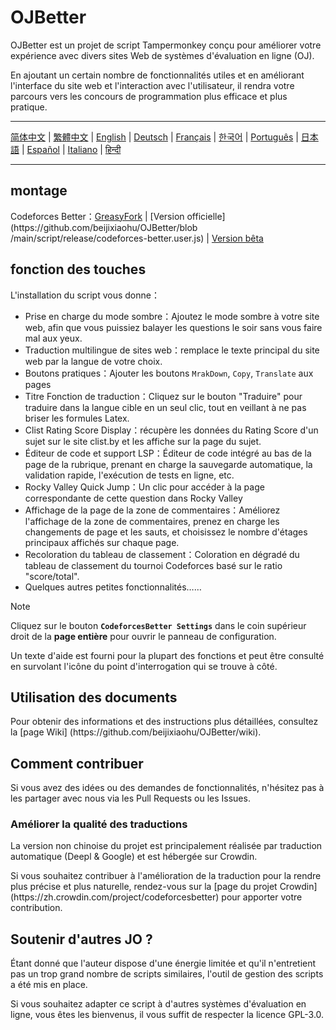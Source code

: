 # OJBetter

OJBetter est un projet de script Tampermonkey conçu pour améliorer votre expérience avec divers sites Web de systèmes d'évaluation en ligne (OJ).

En ajoutant un certain nombre de fonctionnalités utiles et en améliorant l'interface du site web et l'interaction avec l'utilisateur, il rendra votre parcours vers les concours de programmation plus efficace et plus pratique.

***

[简体中文](https://github.com/beijixiaohu/OJBetter/blob/main/README.md) | [繁體中文](https://github.com/beijixiaohu/OJBetter/blob/main/i18n/zh-Hant/README.md) | [English](https://github.com/beijixiaohu/OJBetter/blob/main/i18n/en/README.md) | [Deutsch](https://github.com/beijixiaohu/OJBetter/blob/main/i18n/de/README.md) | [Français](https://github.com/beijixiaohu/OJBetter/blob/main/i18n/fr/README.md) | [한국어](https://github.com/beijixiaohu/OJBetter/blob/main/i18n/ko/README.md) | [Português](https://github.com/beijixiaohu/OJBetter/blob/main/i18n/pt/README.md) | [日本語](https://github.com/beijixiaohu/OJBetter/blob/main/i18n/ja/README.md) | [Español](https://github.com/beijixiaohu/OJBetter/blob/main/i18n/es/README.md) | [Italiano](https://github.com/beijixiaohu/OJBetter/blob/main/i18n/it/README.md) | [हिन्दी](https://github.com/beijixiaohu/OJBetter/blob/main/i18n/hi/README.md)

***

## montage

Codeforces Better：[GreasyFork](https://greasyfork.org/zh-CN/scripts/465777-codeforces-better) | [Version officielle](https\://github.com/beijixiaohu/OJBetter/blob /main/script/release/codeforces-better.user.js) | [Version bêta](https://github.com/beijixiaohu/OJBetter/blob/main/script/dev/codeforces-better.user.js)

## fonction des touches

L'installation du script vous donne：

- Prise en charge du mode sombre：Ajoutez le mode sombre à votre site web, afin que vous puissiez balayer les questions le soir sans vous faire mal aux yeux.
- Traduction multilingue de sites web：remplace le texte principal du site web par la langue de votre choix.
- Boutons pratiques：Ajouter les boutons `MrakDown`, `Copy`, `Translate` aux pages
- Titre Fonction de traduction：Cliquez sur le bouton "Traduire" pour traduire dans la langue cible en un seul clic, tout en veillant à ne pas briser les formules Latex.
- Clist Rating Score Display：récupère les données du Rating Score d'un sujet sur le site clist.by et les affiche sur la page du sujet.
- Éditeur de code et support LSP：Éditeur de code intégré au bas de la page de la rubrique, prenant en charge la sauvegarde automatique, la validation rapide, l'exécution de tests en ligne, etc.
- Rocky Valley Quick Jump：Un clic pour accéder à la page correspondante de cette question dans Rocky Valley
- Affichage de la page de la zone de commentaires：Améliorez l'affichage de la zone de commentaires, prenez en charge les changements de page et les sauts, et choisissez le nombre d'étages principaux affichés sur chaque page.
- Recoloration du tableau de classement：Coloration en dégradé du tableau de classement du tournoi Codeforces basé sur le ratio "score/total".
- Quelques autres petites fonctionnalités……

> [!NOTE]
>
> Cliquez sur le bouton **`CodeforcesBetter Settings`** dans le coin supérieur droit de la **page entière** pour ouvrir le panneau de configuration.
>
> Un texte d'aide est fourni pour la plupart des fonctions et peut être consulté en survolant l'icône du point d'interrogation qui se trouve à côté.

## Utilisation des documents

Pour obtenir des informations et des instructions plus détaillées, consultez la [page Wiki] (https\://github.com/beijixiaohu/OJBetter/wiki).

## Comment contribuer

Si vous avez des idées ou des demandes de fonctionnalités, n'hésitez pas à les partager avec nous via les Pull Requests ou les Issues.

### Améliorer la qualité des traductions

La version non chinoise du projet est principalement réalisée par traduction automatique (Deepl & Google) et est hébergée sur Crowdin.

Si vous souhaitez contribuer à l'amélioration de la traduction pour la rendre plus précise et plus naturelle, rendez-vous sur la [page du projet Crowdin] (https\://zh.crowdin.com/project/codeforcesbetter) pour apporter votre contribution.

## Soutenir d'autres JO ?

Étant donné que l'auteur dispose d'une énergie limitée et qu'il n'entretient pas un trop grand nombre de scripts similaires, l'outil de gestion des scripts a été mis en place.

Si vous souhaitez adapter ce script à d'autres systèmes d'évaluation en ligne, vous êtes les bienvenus, il vous suffit de respecter la licence GPL-3.0.
